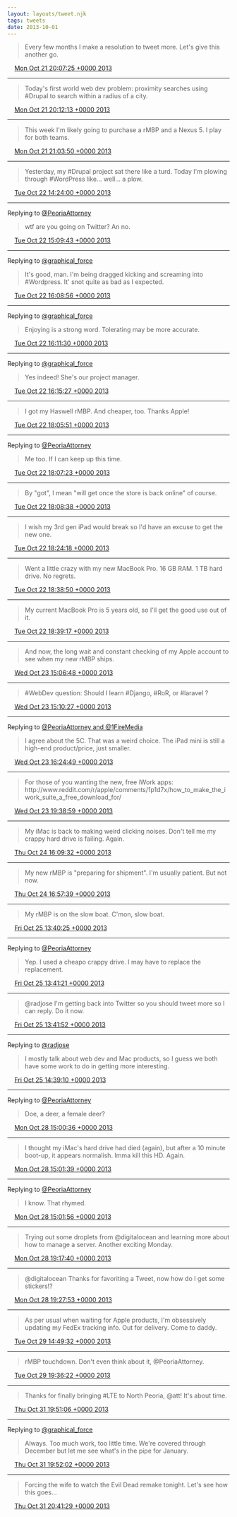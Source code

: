```yaml
---
layout: layouts/tweet.njk
tags: tweets
date: 2013-10-01
---
```


> Every few months I make a resolution to tweet more\. Let's give this another go\.

<img src="/img/tweet-media/tweet.ico" width="12" /> [Mon Oct 21 20:07:25 +0000 2013](https://twitter.com/timwasson/status/392381631878533120)

----

> Today's first world web dev problem: proximity searches using \#Drupal to search within a radius of a city\.

<img src="/img/tweet-media/tweet.ico" width="12" /> [Mon Oct 21 20:12:13 +0000 2013](https://twitter.com/timwasson/status/392382838437183488)

----

> This week I'm likely going to purchase a rMBP and a Nexus 5\. I play for both teams\.

<img src="/img/tweet-media/tweet.ico" width="12" /> [Mon Oct 21 21:03:50 +0000 2013](https://twitter.com/timwasson/status/392395827051642881)

----

> Yesterday, my \#Drupal project sat there like a turd\. Today I'm plowing through \#WordPress like\.\.\. well\.\.\. a plow\.

<img src="/img/tweet-media/tweet.ico" width="12" /> [Tue Oct 22 14:24:00 +0000 2013](https://twitter.com/timwasson/status/392657596676464640)

----

Replying to [@PeoriaAttorney](https://twitter.com/PeoriaAttorney/status/392667904811872257)

> wtf are you going on Twitter? An no\.

<img src="/img/tweet-media/tweet.ico" width="12" /> [Tue Oct 22 15:09:43 +0000 2013](https://twitter.com/timwasson/status/392669098313662464)

----

Replying to [@graphical\_force](https://twitter.com/graphical_force/status/392681110712225792)

> It's good, man\. I'm being dragged kicking and screaming into \#Wordpress\. It' snot quite as bad as I expected\.

<img src="/img/tweet-media/tweet.ico" width="12" /> [Tue Oct 22 16:08:56 +0000 2013](https://twitter.com/timwasson/status/392684002525446144)

----

Replying to [@graphical\_force](https://twitter.com/graphical_force/status/392684529598877697)

> Enjoying is a strong word\. Tolerating may be more accurate\.

<img src="/img/tweet-media/tweet.ico" width="12" /> [Tue Oct 22 16:11:30 +0000 2013](https://twitter.com/timwasson/status/392684649081614337)

----

Replying to [@graphical\_force](https://twitter.com/graphical_force/status/392685190621188096)

> Yes indeed\! She's our project manager\.

<img src="/img/tweet-media/tweet.ico" width="12" /> [Tue Oct 22 16:15:27 +0000 2013](https://twitter.com/timwasson/status/392685643794370562)

----

> I got my Haswell rMBP\. And cheaper, too\. Thanks Apple\!

<img src="/img/tweet-media/tweet.ico" width="12" /> [Tue Oct 22 18:05:51 +0000 2013](https://twitter.com/timwasson/status/392713425807089664)

----

Replying to [@PeoriaAttorney](https://twitter.com/PeoriaAttorney/status/392687074924437505)

> Me too\. If I can keep up this time\.

<img src="/img/tweet-media/tweet.ico" width="12" /> [Tue Oct 22 18:07:23 +0000 2013](https://twitter.com/timwasson/status/392713809170673664)

----

> By "got", I mean "will get once the store is back online" of course\.

<img src="/img/tweet-media/tweet.ico" width="12" /> [Tue Oct 22 18:08:38 +0000 2013](https://twitter.com/timwasson/status/392714127363162112)

----

> I wish my 3rd gen iPad would break so I'd have an excuse to get the new one\.

<img src="/img/tweet-media/tweet.ico" width="12" /> [Tue Oct 22 18:24:18 +0000 2013](https://twitter.com/timwasson/status/392718068767408129)

----

> Went a little crazy with my new MacBook Pro\. 16 GB RAM\. 1 TB hard drive\. No regrets\.

<img src="/img/tweet-media/tweet.ico" width="12" /> [Tue Oct 22 18:38:50 +0000 2013](https://twitter.com/timwasson/status/392721724103331840)

----

> My current MacBook Pro is 5 years old, so I'll get the good use out of it\.

<img src="/img/tweet-media/tweet.ico" width="12" /> [Tue Oct 22 18:39:17 +0000 2013](https://twitter.com/timwasson/status/392721840843399169)

----

> And now, the long wait and constant checking of my Apple account to see when my new rMBP ships\.

<img src="/img/tweet-media/tweet.ico" width="12" /> [Wed Oct 23 15:06:48 +0000 2013](https://twitter.com/timwasson/status/393030752008273921)

----

> \#WebDev question: Should I learn \#Django, \#RoR, or \#laravel ?

<img src="/img/tweet-media/tweet.ico" width="12" /> [Wed Oct 23 15:10:27 +0000 2013](https://twitter.com/timwasson/status/393031673903726592)

----

Replying to [@PeoriaAttorney and @1FireMedia](https://twitter.com/PeoriaAttorney/status/392304681944223747)

> I agree about the 5C\. That was a weird choice\. The iPad mini is still a high\-end product/price, just smaller\.

<img src="/img/tweet-media/tweet.ico" width="12" /> [Wed Oct 23 16:24:49 +0000 2013](https://twitter.com/timwasson/status/393050389165002752)

----

> For those of you wanting the new, free iWork apps: http://www\.reddit\.com/r/apple/comments/1p1d7x/how\_to\_make\_the\_iwork\_suite\_a\_free\_download\_for/

<img src="/img/tweet-media/tweet.ico" width="12" /> [Wed Oct 23 19:38:59 +0000 2013](https://twitter.com/timwasson/status/393099251627995137)

----

> My iMac is back to making weird clicking noises\. Don't tell me my crappy hard drive is failing\. Again\.

<img src="/img/tweet-media/tweet.ico" width="12" /> [Thu Oct 24 16:09:32 +0000 2013](https://twitter.com/timwasson/status/393408927074758656)

----

> My new rMBP is "preparing for shipment"\. I'm usually patient\. But not now\.

<img src="/img/tweet-media/tweet.ico" width="12" /> [Thu Oct 24 16:57:39 +0000 2013](https://twitter.com/timwasson/status/393421036860882944)

----

> My rMBP is on the slow boat\. C'mon, slow boat\.

<img src="/img/tweet-media/tweet.ico" width="12" /> [Fri Oct 25 13:40:25 +0000 2013](https://twitter.com/timwasson/status/393733788842209280)

----

Replying to [@PeoriaAttorney](https://twitter.com/PeoriaAttorney/status/393705495376056321)

> Yep\. I used a cheapo crappy drive\. I may have to replace the replacement\.

<img src="/img/tweet-media/tweet.ico" width="12" /> [Fri Oct 25 13:41:21 +0000 2013](https://twitter.com/timwasson/status/393734026395021314)

----

> @radjose I'm getting back into Twitter so you should tweet more so I can reply\. Do it now\.

<img src="/img/tweet-media/tweet.ico" width="12" /> [Fri Oct 25 13:41:52 +0000 2013](https://twitter.com/timwasson/status/393734155357270016)

----

Replying to [@radjose](https://twitter.com/RadleyJPhoenix/status/393742340025618434)

> I mostly talk about web dev and Mac products, so I guess we both have some work to do in getting more interesting\.

<img src="/img/tweet-media/tweet.ico" width="12" /> [Fri Oct 25 14:39:10 +0000 2013](https://twitter.com/timwasson/status/393748574359404544)

----

Replying to [@PeoriaAttorney](https://twitter.com/PeoriaAttorney/status/394840452496490497)

> Doe, a deer, a female deer?

<img src="/img/tweet-media/tweet.ico" width="12" /> [Mon Oct 28 15:00:36 +0000 2013](https://twitter.com/timwasson/status/394841133911515137)

----

> I thought my iMac's hard drive had died \(again\), but after a 10 minute boot\-up, it appears normalish\. Imma kill this HD\. Again\.

<img src="/img/tweet-media/tweet.ico" width="12" /> [Mon Oct 28 15:01:39 +0000 2013](https://twitter.com/timwasson/status/394841395682234368)

----

Replying to [@PeoriaAttorney](https://twitter.com/PeoriaAttorney/status/394841254296424449)

> I know\. That rhymed\.

<img src="/img/tweet-media/tweet.ico" width="12" /> [Mon Oct 28 15:01:56 +0000 2013](https://twitter.com/timwasson/status/394841466545000449)

----

> Trying out some droplets from @digitalocean and learning more about how to manage a server\. Another exciting Monday\.

<img src="/img/tweet-media/tweet.ico" width="12" /> [Mon Oct 28 19:17:40 +0000 2013](https://twitter.com/timwasson/status/394905824096567297)

----

> @digitalocean Thanks for favoriting a Tweet, now how do I get some stickers\!?

<img src="/img/tweet-media/tweet.ico" width="12" /> [Mon Oct 28 19:27:53 +0000 2013](https://twitter.com/timwasson/status/394908396094095360)

----

> As per usual when waiting for Apple products, I'm obsessively updating my FedEx tracking info\. Out for delivery\. Come to daddy\.

<img src="/img/tweet-media/tweet.ico" width="12" /> [Tue Oct 29 14:49:32 +0000 2013](https://twitter.com/timwasson/status/395200736738279424)

----

> rMBP touchdown\. Don't even think about it, @PeoriaAttorney\.

<img src="/img/tweet-media/tweet.ico" width="12" /> [Tue Oct 29 19:36:22 +0000 2013](https://twitter.com/timwasson/status/395272920118751232)

----

> Thanks for finally bringing \#LTE to North Peoria, @att\! It's about time\.

<img src="/img/tweet-media/tweet.ico" width="12" /> [Thu Oct 31 19:51:06 +0000 2013](https://twitter.com/timwasson/status/396001401425657856)

----

Replying to [@graphical\_force](https://twitter.com/graphical_force/status/395424437152915456)

> Always\. Too much work, too little time\. We're covered through December but let me see what's in the pipe for January\.

<img src="/img/tweet-media/tweet.ico" width="12" /> [Thu Oct 31 19:52:02 +0000 2013](https://twitter.com/timwasson/status/396001637342269440)

----

> Forcing the wife to watch the Evil Dead remake tonight\. Let's see how this goes\.\.\.

<img src="/img/tweet-media/tweet.ico" width="12" /> [Thu Oct 31 20:41:29 +0000 2013](https://twitter.com/timwasson/status/396014083100524544)